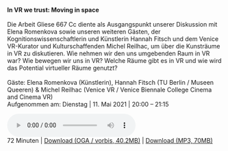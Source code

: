 **In VR we trust: Moving in space**
<br><br>
Die Arbeit Gliese 667 Cc diente als Ausgangspunkt unserer Diskussion mit Elena Romenkova sowie unseren weiteren Gästen, 
der Kognitionswissenschaftlerin und Künstlerin Hannah Fitsch und dem Venice VR-Kurator und Kulturschaffenden Michel Reilhac, 
um über die Kunsträume in VR zu diskutieren. 
Wie nehmen wir den uns umgebenden Raum in VR war? 
Wie bewegen wir uns in VR? 
Welche Räume gibt es in VR und wie wird das Potential virtueller Räume genutzt?
<br><br>
Gäste: Elena Romenkova (Künstlerin), Hannah Fitsch (TU Berlin / Museen Queeren) & Michel Reilhac (Venice VR / Venice Biennale College Cinema and Cinema VR)<br/>
Aufgenommen am: Dienstag | 11. Mai 2021 | 20:00 – 21:15

<p>
<audio controls preload="metadata">
 <source type="audio/ogg" src="https://autobahn.neopostmodern.com/audio/ivwt/02%20-%20In%20VR%20we%20trust%20-%20Moving%20in%20space.oga" />
 <source type="audio/mpeg" src="https://autobahn.neopostmodern.com/audio/ivwt/02%20-%20In%20VR%20we%20trust%20-%20Moving%20in%20space.mp3" />
</audio><br/>
72 Minuten |
<a href="https://autobahn.neopostmodern.com/audio/ivwt/02%20-%20In%20VR%20we%20trust%20-%20Moving%20in%20space.oga">Download (OGA / vorbis, 40.2MB)</a> |
<a href="https://autobahn.neopostmodern.com/audio/ivwt/02%20-%20In%20VR%20we%20trust%20-%20Moving%20in%20space.mp3">Download (MP3, 70MB)</a>
</p>